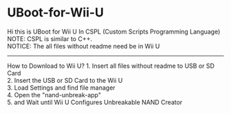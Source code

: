 # UBoot-for-Wii-U
Hi this is UBoot for Wii U In CSPL (Custom Scripts Programming Language) <br>
NOTE: CSPL is similar to C++. <br>
NOTICE: The all files without readme need be in Wii U <br>
<hr>
How to Download to Wii U?     
1. Insert all files without readme to USB or SD Card <br>
2. Insert the USB or SD Card to the Wii U  <br>
3. Load Settings and find file manager <br>
4. Open the "nand-unbreak-app" <br>
5. and Wait until Wii U Configures Unbreakable NAND Creator
